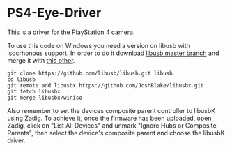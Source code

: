 # PS4-Eye-Driver

This is a driver for the PlayStation 4 camera. 

To use this code on Windows you need a version on libusb with isocrhonous support. In order to do it download [libusb master branch](https://github.com/libusb) and merge it with [this other](https://github.com/JoshBlake/libusbx/tree/winiso).

```
git clone https://github.com/libusb/libusb.git libusb
cd libusb
git remote add libusbx https://github.com/JoshBlake/libusbx.git
git fetch libusbx
git merge libusbx/winiso
```

Also remember to set the devices composite parent controller to libusbK using [Zadig](http://zadig.akeo.ie/). To achieve it, once the firmware has been uploaded, open Zadig, click on "List All Devices" and unmark "Ignore Hubs or Composite Parents", then select the device's composite parent and choose the libusbK driver.

